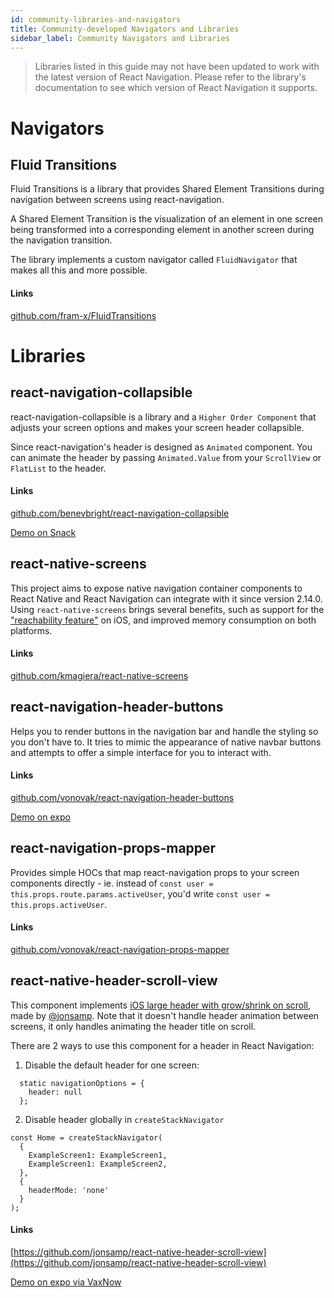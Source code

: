 ```yaml
---
id: community-libraries-and-navigators
title: Community-developed Navigators and Libraries
sidebar_label: Community Navigators and Libraries
---
```


> Libraries listed in this guide may not have been updated to work with the latest version of React Navigation. Please refer to the library's documentation to see which version of React Navigation it supports.

# Navigators

## Fluid Transitions

Fluid Transitions is a library that provides Shared Element Transitions during navigation between screens using react-navigation.

A Shared Element Transition is the visualization of an element in one screen being transformed into a corresponding element in another screen during the navigation transition.

The library implements a custom navigator called `FluidNavigator` that makes all this and more possible.

#### Links

[github.com/fram-x/FluidTransitions](https://github.com/fram-x/FluidTransitions)

# Libraries

## react-navigation-collapsible

react-navigation-collapsible is a library and a `Higher Order Component` that adjusts your screen options and makes your screen header collapsible.

Since react-navigation's header is designed as `Animated` component. You can animate the header by passing `Animated.Value` from your `ScrollView` or `FlatList` to the header.

#### Links

[github.com/benevbright/react-navigation-collapsible](https://github.com/benevbright/react-navigation-collapsible)

[Demo on Snack](https://snack.expo.io/@benevbright/react-navigation-collapsible)

## react-native-screens

This project aims to expose native navigation container components to React Native and React Navigation can integrate with it since version 2.14.0. Using `react-native-screens` brings several benefits, such as support for the ["reachability feature"](https://www.cnet.com/how-to/how-to-use-reachability-on-iphone-6-6-plus/) on iOS, and improved memory consumption on both platforms.

#### Links

[github.com/kmagiera/react-native-screens](https://github.com/kmagiera/react-native-screens)

## react-navigation-header-buttons

Helps you to render buttons in the navigation bar and handle the styling so you don't have to. It tries to mimic the appearance of native navbar buttons and attempts to offer a simple interface for you to interact with.

#### Links

[github.com/vonovak/react-navigation-header-buttons](https://github.com/vonovak/react-navigation-header-buttons)

[Demo on expo](https://expo.io/@vonovak/navbar-buttons-demo)

## react-navigation-props-mapper

Provides simple HOCs that map react-navigation props to your screen components directly - ie. instead of `const user = this.props.route.params.activeUser`, you'd write `const user = this.props.activeUser`.

#### Links

[github.com/vonovak/react-navigation-props-mapper](https://github.com/vonovak/react-navigation-props-mapper)

## react-native-header-scroll-view

This component implements [iOS large header with grow/shrink on scroll](https://react-navigation.canny.io/feature-requests/p/ios-11-large-header-and-growshrink-on-scroll), made by [@jonsamp](https://github.com/jonsamp). Note that it doesn't handle header animation between screens, it only handles animating the header title on scroll.

There are 2 ways to use this component for a header in React Navigation:

1. Disable the default header for one screen:

```
  static navigationOptions = {
    header: null
  };
```

2. Disable header globally in `createStackNavigator`

```
const Home = createStackNavigator(
  {
    ExampleScreen1: ExampleScreen1,
    ExampleScreen1: ExampleScreen2,
  },
  {
    headerMode: 'none'
  }
);

```

#### Links

[https://github.com/jonsamp/react-native-header-scroll-view](https://github.com/jonsamp/react-native-header-scroll-view)

[Demo on expo via VaxNow](https://expo.io/@thomaswangio/vax-now)
